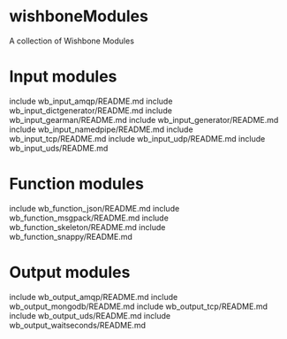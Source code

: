 wishboneModules
===============

A collection of Wishbone Modules


Input modules
=============

include wb_input_amqp/README.md
include wb_input_dictgenerator/README.md
include wb_input_gearman/README.md
include wb_input_generator/README.md
include wb_input_namedpipe/README.md
include wb_input_tcp/README.md
include wb_input_udp/README.md
include wb_input_uds/README.md


Function modules
================

include wb_function_json/README.md
include wb_function_msgpack/README.md
include wb_function_skeleton/README.md
include wb_function_snappy/README.md


Output modules
==============

include wb_output_amqp/README.md
include wb_output_mongodb/README.md
include wb_output_tcp/README.md
include wb_output_uds/README.md
include wb_output_waitseconds/README.md